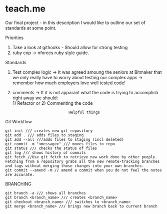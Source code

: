 # teach.me
Our final project - in this description I would like to outline our set of standards at some point.

Priorities
1) Take a look at githooks - Should allow for strong testing 
2) ruby cop -> nforces ruby style guide. 

Standards 

1. Test complex logic -> It was agreed amoung the seniors at Bitmaker that we only really have to worry about testing our complex apps -> remember how much employers love well tested code! 

2. comments -> If it is not apparant what the code is trying to accomplish right away we should:  
           1) Refactor
                or 
           2) Commenting the code



                                Helpful things 

Git Workflow

    git init /// creates new git repository
    git add . /// adds files to staging
    git add --all ///adds files to staging (incl deleted) 
    git commit -m "<message>" /// moves files to repo
    git status /// checks the status of files
    git log /// shows history of commits
    git fetch //Use git fetch to retrieve new work done by other people. Fetching from a repository grabs all the new remote-tracking branches and tags without merging those changes into your own branches.
    git commit --amend -m // amend a commit when you do not feel the notes are accurate. 

BRANCHING 

    git branch -a /// shows all branches
    git branch <branch_name> /// creates <branch_name>
    git checkout <branch_name> /// switches to <branch_name>
    git merge <branch_name> /// brings new branch back to current branch



